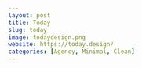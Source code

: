 ```yaml
---
layout: post
title: Today
slug: today
image: todaydesign.png
website: https://today.design/
categories: [Agency, Minimal, Clean]
---
```

